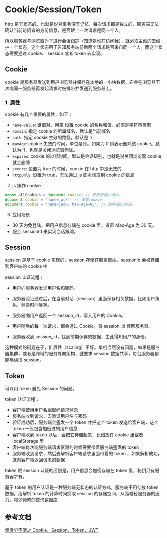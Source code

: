 <!--
 * Author  rhys.zhao
 * Date  2023-05-04 11:06:39
 * LastEditors  rhys.zhao
 * LastEditTime  2023-05-04 16:25:19
 * Description
-->

# Cookie/Session/Token

http 是无状态的。也就是说对事务没有记忆，每次请求都是独立的，服务端无法确认当前访问者的身份信息，是否跟上一次请求是同一个人。

所以服务器与浏览器为了进行会话跟踪（知道是谁在访问我），就必须主动的去维护一个状态，这个状态用于告知服务端前后两个请求是否来自同一个人。而这个状态需要通过 cookie、 session 或者 token 去实现。

## Cookie

cookie 是服务器发送到用户浏览器并保存在本地的一小块数据，它会在浏览器下次向同一服务器再发起请求时被携带并发送到服务器上。

### 1. 属性

cookie 有几个重要的属性，如下：

- `name=value`: 键值对，用来 设置 cookie 的名称和值，必须是字符串类型
- `domain`: 指定 cookie 的所属域名，默认是当前域名
- `path`: 指定 cookie 生效的路径，默认是 '/'
- `maxAge`: cookie 失效的时间，单位是秒。如果为 0 则表示删除该 cookie。默认为-1，也就是关闭浏览器删除。
- `expires`: cookie 的过期时间。默认是会话级别，也就是说关闭浏览器 cookie 就会删除
- `secure`: 设置为 true 的时候，cookie 在 http 中是无效的
- `httpOnly`: 设置为 true，无法通过 js 脚本读取到 cookie 的信息

2. js 操作 cookie

```js
const allCookies = document.cookie; // 获取所有cookie
document.cookie = 'name=jack'; // 设置cookie
document.cookie = 'name=jack; Max-Age=0;'; // 删除该cookie
```

3. 应用场景

- 30 天内免登陆，把用户信息存储在 cookie 里，设置 Max-Age 为 30 天。
- 配合 sessionId 来实现会话跟踪。

## Session

session 是基于 cookie 实现的，session 存储在服务器端，sessionId 会被存储到客户端的 cookie 中

session 认证流程：

- 用户向服务器发送用户名和密码。

- 服务器验证通过后，在当前对话（session）里面保存相关数据，比如用户角色、登录时间等等。

- 服务器向用户返回一个 session_id，写入用户的 Cookie。

- 用户随后的每一次请求，都会通过 Cookie，将 session_id 传回服务器。

- 服务器收到 session_id，找到前期保存的数据，由此得知用户的身份。

这种模式的问题在于，扩展性（scaling）不好。单机当然没有问题，如果是服务器集群，或者是跨域的服务导向架构，就要求 session 数据共享，每台服务器都能够读取 session。

## Token

可以用 token 避免 Session 的问题。

token 认证流程：

- 客户端使用用户名跟密码请求登录
- 服务端收到请求，去验证用户名与密码
- 验证成功后，服务端会签发一个 token 并把这个 token 发送给客户端，这个 token 一般包含加密过的用户信息
- 客户端收到 token 以后，会把它存储起来，比如放在 cookie 里或者 localStorage 里
- 客户端每次向服务端请求资源的时候需要带着服务端签发的 token
- 服务端收到请求，然后去解析客户端请求里面带着的 token ，如果解析成功，就向客户端返回请求的数据

token 跟 session 认证的区别是，用户信息会加密存储在 token 里，秘钥只有服务器才有。

基于 token 的用户认证是一种服务端无状态的认证方式，服务端不用存放 token 数据。用解析 token 的计算时间换取 session 的存储空间，从而减轻服务器的压力，减少频繁的查询数据库

## 参考文档

[傻傻分不清之 Cookie、Session、Token、JWT](https://juejin.cn/post/6844904034181070861)
